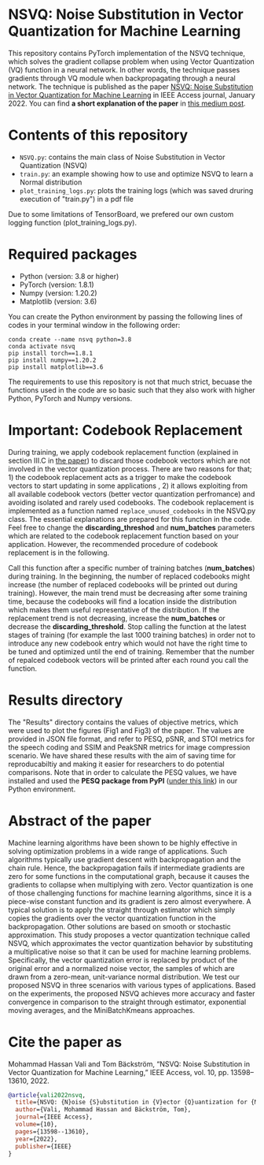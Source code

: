 # **NSVQ: Noise Substitution in Vector Quantization for Machine Learning**

This repository contains PyTorch implementation of the NSVQ technique, which solves the gradient collapse problem when using Vector Quantization (VQ) function in a neural network. In other words, the technique passes gradients through VQ module when backpropagating through a neural network. The technique is published as the paper [NSVQ: Noise Substitution in Vector Quantization for Machine Learning](https://ieeexplore.ieee.org/abstract/document/9696322) in IEEE Access journal, January 2022. You can find **a short explanation of the paper** in [this medium post](https://medium.com/p/915f5814b5ce).

# **Contents of this repository**

- `NSVQ.py`: contains the main class of Noise Substitution in Vector Quantization (NSVQ)
- `train.py`: an example showing how to use and optimize NSVQ to learn a Normal distribution
- `plot_training_logs.py`: plots the training logs (which was saved druring execution of "train.py") in a pdf file

Due to some limitations of TensorBoard, we prefered our own custom logging function (plot_training_logs.py).

# **Required packages**
- Python (version: 3.8 or higher)
- PyTorch (version: 1.8.1)
- Numpy (version: 1.20.2)  
- Matplotlib (version: 3.6)

You can create the Python environment by passing the following lines of codes in your terminal window in the following order:

`conda create --name nsvq python=3.8`  
`conda activate nsvq`  
`pip install torch==1.8.1`  
`pip install numpy==1.20.2`  
`pip install matplotlib==3.6`

The requirements to use this repository is not that much strict, becuase the functions used in the code are so basic such that they also work with higher Python, PyTorch and Numpy versions.

# **Important: Codebook Replacement**

During training, we apply codebook replacement function (explained in section III.C in [the paper](https://ieeexplore.ieee.org/abstract/document/9696322)) to discard those codebook vectors which are not involved in the vector quantization process. There are two reasons for that; 1) the codebook replacement acts as a trigger to make the codebook vectors to start updating in some applications , 2) it allows exploiting from all available codebook vectors (better vector quantization perfromance) and avoiding isolated and rarely used codebooks. The codebook replacement is implemented as a function named `replace_unused_codebooks` in the NSVQ.py class. The essential explanations are prepared for this function in the code. Feel free to change the **discarding_threshod** and **num_batches** parameters which are related to the codebook replacement function based on your application. However, the recommended procedure of codebook replacement is in the following.

Call this function after a specific number of training batches (**num_batches**) during training. In the beginning, the number of replaced codebooks might increase (the number of replaced codebooks will be printed out during training). However, the main trend must be decreasing after some training time, because the codebooks will find a location inside the distribution which makes them useful representative of the distribution. If the replacement trend is not decreasing, increase the **num_batches** or decrease the **discarding_threshold**. Stop calling the function at the latest stages of training (for example the last 1000 training batches) in order not to introduce any new codebook entry which would not have the right time to be tuned and optimized until the end of training. Remember that the number of repalced codebook vectors will be printed after each round you call the function.

# **Results directory**

The "Results" directory contains the values of objective metrics, which were used to plot the figures (Fig1 and Fig3) of the paper. The values are provided in JSON file format, and refer to PESQ, pSNR, and STOI metrics for the speech coding and SSIM and PeakSNR metrics for image compression scenario. We have shared these results with the aim of saving time for reproducabiltiy and making it easier for researchers to do potential comparisons. Note that in order to calculate the PESQ values, we have installed and used the **PESQ package from PyPI** ([under this link](https://pypi.org/project/pesq/)) in our Python environment.

# **Abstract of the paper**

Machine learning algorithms have been shown to be highly effective in solving optimization problems in a wide range of applications. Such algorithms typically use gradient descent with backpropagation and the chain rule. Hence, the backpropagation fails if intermediate gradients are zero for some functions in the computational graph, because it causes the gradients to collapse when multiplying with zero. Vector quantization is one of those challenging functions for machine learning algorithms, since it is a piece-wise constant function and its gradient is zero almost everywhere. A typical solution is to apply the straight through estimator which simply copies the gradients over the vector quantization function in the backpropagation. Other solutions are based on smooth or stochastic approximation. This study proposes a vector quantization technique called NSVQ, which approximates the vector quantization behavior by substituting a multiplicative noise so that it can be used for machine learning problems. Specifically, the vector quantization error is replaced by product of the original error and a normalized noise vector, the samples of which are drawn from a zero-mean, unit-variance normal distribution. We test our proposed NSVQ in three scenarios with various types of applications. Based on the experiments, the proposed NSVQ achieves more accuracy and faster convergence in comparison to the straight through estimator, exponential moving averages, and the MiniBatchKmeans approaches.

# **Cite the paper as**

Mohammad Hassan Vali and Tom Bäckström, “NSVQ: Noise Substitution in Vector Quantization for Machine Learning,” IEEE Access, vol. 10, pp. 13598–13610, 2022.

```bibtex
@article{vali2022nsvq,
  title={NSVQ: {N}oise {S}ubstitution in {V}ector {Q}uantization for {M}achine {L}earning},
  author={Vali, Mohammad Hassan and Bäckström, Tom},
  journal={IEEE Access},
  volume={10},
  pages={13598--13610},
  year={2022},
  publisher={IEEE}
}
```
